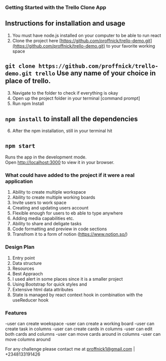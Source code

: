 ### Getting Started with the Trello Clone App


## Instructions for installation and usage
1. You must have node.js installed on your computer to be able to run react
2. Clone the project here
[https://github.com/proffnick/trello-demo.git](https://github.com/proffnick/trello-demo.git) to your favorite working space

## `git clone https://github.com/proffnick/trello-demo.git trello` Use any name of your choice in place of trello.

3. Navigate to the folder to check if everything is okay
4. Open up the project folder in your terminal [command prompt]
5. Run npm Install
##    `npm install` to install all the dependencies
6. After the npm installation, still in your terminal hit
## `npm start`

Runs the app in the development mode.\
Open [http://localhost:3000](http://localhost:3000) to view it in your browser.


### What could have added to the project if it were a real application
1. Ability to create multiple workspace
2. Ability to create multiple working boards
3. Invite users to work space
4. Creating and updating users account
5. Flexible enough for users to eb able to type anywhere
6. Adding media capabilities etc.
7. Ability to share and deligate tasks
8. Code formatting and preview in code sections
9. Transfrom it to a form of notion (https://www.notion.so/)

### Design Plan 
1. Entry point
2. Data structure
3. Resources
4. Best Appraoch
5. I used alert in some places since it is a smaller project
6. Using Bootstrap for quick styles and 
7. Extensive html data attributes
8. State is managed by react context hook in combination with the useReducer hook

### Features
-user can create woekspace
-user can create a working board
-user can create task in columns
-user can create cards in columns
-user can edit both cards and columns
-user can move cards around in columns
-user can move columns around 

For any challenge please contact me at proffnick1@gmail.com | +2348133191426

